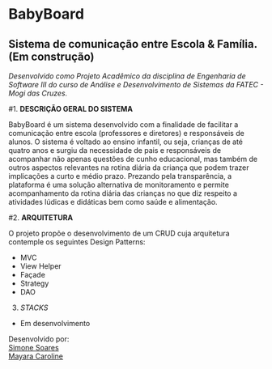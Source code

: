 # BabyBoard 
## Sistema de comunicação entre Escola &amp; Família. (Em construção)

*Desenvolvido como Projeto Acadêmico da disciplina de Engenharia de Software III do curso de
Análise e Desenvolvimento de Sistemas da FATEC - Mogi das Cruzes.*

#1. **DESCRIÇÃO GERAL DO SISTEMA** 

BabyBoard é um sistema desenvolvido com a finalidade de facilitar a comunicação entre escola (professores e diretores) e responsáveis de alunos. O sistema é voltado ao ensino infantil, ou seja, crianças de até quatro anos e surgiu da necessidade de pais e responsáveis de acompanhar não apenas questões de cunho educacional, mas também de outros aspectos relevantes na rotina diária da criança que podem trazer implicações a curto e médio prazo. Prezando pela transparência, a plataforma é uma solução alternativa de monitoramento e permite acompanhamento da rotina diária das crianças no que diz respeito a atividades lúdicas e didáticas bem como saúde e alimentação. 

#2. **ARQUITETURA**

O projeto propõe o desenvolvimento de um CRUD cuja arquitetura contemple os seguintes Design Patterns:

- MVC
- View Helper
- Façade
- Strategy
- DAO

3. *STACKS*
- Em desenvolvimento    

Desenvolvido por:  
[Simone Soares](https://github.com/Sisoares)  
[Mayara Caroline](https://github.com/mayaracaroline)